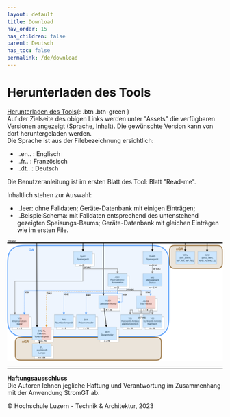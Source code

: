 ```yaml
---
layout: default
title: Download
nav_order: 15
has_children: false
parent: Deutsch
has_toc: false
permalink: /de/download
---
```


# Herunterladen des Tools
     

[Herunterladen des Tools](https://github.com/hslu-ige-laes/StromGTPublic/releases/latest){: .btn .btn-green }<br> 
Auf der Zielseite des obigen Links werden unter "Assets" die verfügbaren Versionen angezeigt (Sprache, Inhalt). Die gewünschte Version kann von dort heruntergeladen werden.<br>
Die Sprache ist aus der Filebezeichnung ersichtlich:<br>
- ..en.. : Englisch<br>
- ..fr.. : Französisch<br>
- ..dt.. : Deutsch<br>

Die Benutzeranleitung ist im ersten Blatt des Tool: Blatt "Read-me".<br>

Inhaltlich stehen zur Auswahl:
- ..leer: ohne Falldaten; Geräte-Datenbank mit einigen Einträgen;
- ..BeispielSchema: mit Falldaten entsprechend des untenstehend gezeigten Speisungs-Baums; Geräte-Datenbank mit gleichen Einträgen wie im ersten File.

<img src="https://github.com/hslu-ige-laes/StromGTPublic/raw/main/docs/assets/images/SchemaBsp_de_200p_Ausschnitt.png">


<hr>

**Haftungsausschluss**<br>
Die Autoren lehnen jegliche Haftung und Verantwortung im Zusammenhang mit der Anwendung StromGT ab.

© Hochschule Luzern - Technik & Architektur, 2023

